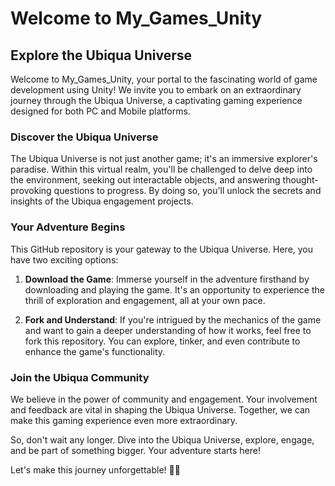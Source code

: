 # Welcome to My_Games_Unity

## Explore the Ubiqua Universe

Welcome to My_Games_Unity, your portal to the fascinating world of game development using Unity! We invite you to embark on an extraordinary journey through the Ubiqua Universe, a captivating gaming experience designed for both PC and Mobile platforms.

### Discover the Ubiqua Universe

The Ubiqua Universe is not just another game; it's an immersive explorer's paradise. Within this virtual realm, you'll be challenged to delve deep into the environment, seeking out interactable objects, and answering thought-provoking questions to progress. By doing so, you'll unlock the secrets and insights of the Ubiqua engagement projects.

### Your Adventure Begins

This GitHub repository is your gateway to the Ubiqua Universe. Here, you have two exciting options:

1. **Download the Game**: Immerse yourself in the adventure firsthand by downloading and playing the game. It's an opportunity to experience the thrill of exploration and engagement, all at your own pace.

2. **Fork and Understand**: If you're intrigued by the mechanics of the game and want to gain a deeper understanding of how it works, feel free to fork this repository. You can explore, tinker, and even contribute to enhance the game's functionality.

### Join the Ubiqua Community

We believe in the power of community and engagement. Your involvement and feedback are vital in shaping the Ubiqua Universe. Together, we can make this gaming experience even more extraordinary.

So, don't wait any longer. Dive into the Ubiqua Universe, explore, engage, and be part of something bigger. Your adventure starts here!

Let's make this journey unforgettable! 🚀✨
